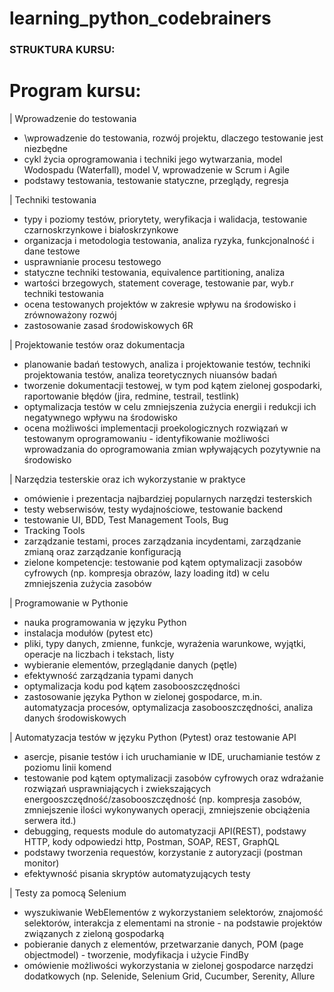 # learning_python_codebrainers

### STRUKTURA KURSU:

# Program kursu:

| Wprowadzenie do testowania

- \wprowadzenie do testowania, rozwój projektu, dlaczego testowanie jest niezbędne
- cykl życia oprogramowania i techniki jego wytwarzania, model Wodospadu (Waterfall), model V, wprowadzenie w Scrum i Agile
- podstawy testowania, testowanie statyczne, przeglądy, regresja

| Techniki testowania

- typy i poziomy testów, priorytety, weryfikacja i walidacja, testowanie czarnoskrzynkowe i białoskrzynkowe
- organizacja i metodologia testowania, analiza ryzyka, funkcjonalność i dane testowe
- usprawnianie procesu testowego
- statyczne techniki testowania, equivalence partitioning, analiza
- wartości brzegowych, statement coverage, testowanie par, wyb.r techniki testowania
- ocena testowanych projektów w zakresie wpływu na środowisko i zrównoważony rozwój
- zastosowanie zasad środowiskowych 6R

| Projektowanie testów oraz dokumentacja

- planowanie badań testowych, analiza i projektowanie testów, techniki projektowania testów, analiza teoretycznych niuansów badań
- tworzenie dokumentacji testowej, w tym pod kątem zielonej gospodarki, raportowanie błędów (jira, redmine, testrail, testlink)
- optymalizacja testów w celu zmniejszenia zużycia energii i redukcji ich negatywnego wpływu na środowisko
- ocena możliwości implementacji proekologicznych rozwiązań w testowanym oprogramowaniu - identyfikowanie możliwości wprowadzania do oprogramowania zmian wpływających pozytywnie na środowisko

| Narzędzia testerskie oraz ich wykorzystanie w praktyce

- omówienie i prezentacja najbardziej popularnych narzędzi testerskich
- testy webserwisów, testy wydajnościowe, testowanie backend
- testowanie UI, BDD, Test Management Tools, Bug
- Tracking Tools
- zarządzanie testami, proces zarządzania incydentami, zarządzanie zmianą oraz zarządzanie konfiguracją
- zielone kompetencje: testowanie pod kątem optymalizacji zasobów cyfrowych (np. kompresja obrazów, lazy loading itd) w celu zmniejszenia zużycia zasobów

| Programowanie w Pythonie

- nauka programowania w języku Python
- instalacja modułów (pytest etc)
- pliki, typy danych, zmienne, funkcje, wyrażenia warunkowe, wyjątki, operacje na liczbach i tekstach, listy
- wybieranie elementów, przeglądanie danych (pętle)
- efektywność zarządzania typami danych
- optymalizacja kodu pod kątem zasobooszczędności
- zastosowanie języka Python w zielonej gospodarce, m.in. automatyzacja procesów, optymalizacja zasobooszczędności, analiza danych środowiskowych

| Automatyzacja testów w języku Python (Pytest) oraz testowanie API

- asercje, pisanie testów i ich uruchamianie w IDE, uruchamianie testów z poziomu linii komend
- testowanie pod kątem optymalizacji zasobów cyfrowych oraz wdrażanie rozwiązań usprawniających i zwiekszających energooszczędność/zasobooszczędność (np. kompresja zasobów, zmniejszenie ilości wykonywanych operacji, zmniejszenie obciążenia serwera itd.)
- debugging, requests module do automatyzacji API(REST), podstawy HTTP, kody odpowiedzi http, Postman, SOAP, REST, GraphQL
- podstawy tworzenia requestów, korzystanie z autoryzacji (postman monitor)
- efektywność pisania skryptów automatyzujących testy

| Testy za pomocą Selenium

- wyszukiwanie WebElementów z wykorzystaniem selektorów, znajomość selektorów, interakcja z elementami na stronie - na podstawie projektów związanych z zieloną gospodarką
- pobieranie danych z elementów, przetwarzanie danych, POM (page objectmodel) - tworzenie, modyfikacja i użycie FindBy
- omówienie możliwości wykorzystania w zielonej gospodarce narzędzi dodatkowych (np. Selenide, Selenium Grid, Cucumber, Serenity, Allure
